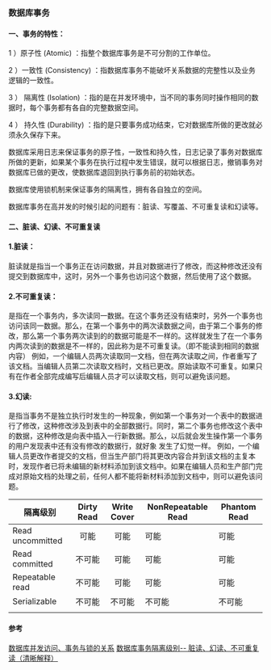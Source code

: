 ### 数据库事务

#### 一、事务的特性：

1 ）原子性 (Atomic) ：指整个数据库事务是不可分割的工作单位。

2 ）一致性 (Consistency) ：指数据库事务不能破坏关系数据的完整性以及业务逻辑的一致性。

3 ） 隔离性 (Isolation) ：指的是在并发环境中，当不同的事务同时操作相同的数据时，每个事务都有各自的完整数据空间。

4 ） 持久性 (Durability) ：指的是只要事务成功结束，它对数据库所做的更改就必须永久保存下来。

数据库采用日志来保证事务的原子性，一致性和持久性，日志记录了事务对数据库所做的更新，如果某个事务在执行过程中发生错误，就可以根据日志，撤销事务对数据库已做的更改，使数据库退回到执行事务前的初始状态。

数据库使用锁机制来保证事务的隔离性，拥有各自独立的空间。

数据库事务在高并发的时候引起的问题有：脏读、写覆盖、不可重复读和幻读等。

#### 二、脏读、幻读、不可重复读
#### 1.脏读：
脏读就是指当一个事务正在访问数据，并且对数据进行了修改，而这种修改还没有提交到数据库中，这时，另外一个事务也访问这个数据，然后使用了这个数据。

#### 2.不可重复读：
是指在一个事务内，多次读同一数据。在这个事务还没有结束时，另外一个事务也访问该同一数据。那么，在第一个事务中的两次读数据之间，由于第二个事务的修改，那么第一个事务两次读到的的数据可能是不一样的。这样就发生了在一个事务内两次读到的数据是不一样的，因此称为是不可重复读。（即不能读到相同的数据内容）
例如，一个编辑人员两次读取同一文档，但在两次读取之间，作者重写了该文档。当编辑人员第二次读取文档时，文档已更改。原始读取不可重复。如果只有在作者全部完成编写后编辑人员才可以读取文档，则可以避免该问题。

#### 3.幻读:
是指当事务不是独立执行时发生的一种现象，例如第一个事务对一个表中的数据进行了修改，这种修改涉及到表中的全部数据行。同时，第二个事务也修改这个表中的数据，这种修改是向表中插入一行新数据。那么，以后就会发生操作第一个事务的用户发现表中还有没有修改的数据行，就好象
发生了幻觉一样。
例如，一个编辑人员更改作者提交的文档，但当生产部门将其更改内容合并到该文档的主复本时，发现作者已将未编辑的新材料添加到该文档中。如果在编辑人员和生产部门完成对原始文档的处理之前，任何人都不能将新材料添加到文档中，则可以避免该问题。

| 隔离级别         | Dirty Read | Write Cover | NonRepeatable Read | Phantom Read |
| ---------------- | :--------: | :---------: | ------------------ | ------------ |
| Read uncommitted |    可能    |    可能     | 可能               | 可能         |
| Read committed   |   不可能   |    可能     | 可能               | 可能         |
| Repeatable read  |   不可能   |    可能     | 可能               | 可能         |
| Serializable     |   不可能   |   不可能    | 不可能             | 不可能       |
|                  |            |             |                    |              |
#### 参考 
[数据库并发访问、事务与锁的关系](http://blog.csdn.net/a616413086/article/details/51024327)
[数据库事务隔离级别-- 脏读、幻读、不可重复读（清晰解释）](http://blog.csdn.net/a616413086/article/details/51024327)